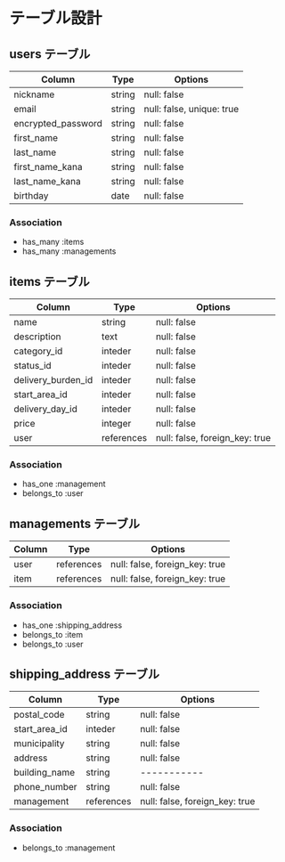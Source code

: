 # テーブル設計

## users テーブル

| Column              | Type   | Options     |
| --------            | ------ | ----------- |
| nickname            | string | null: false |
| email               | string | null: false, unique: true|
| encrypted_password  | string | null: false |
| first_name          | string | null: false |
| last_name           | string | null: false |
| first_name_kana     | string | null: false |
| last_name_kana      | string | null: false |
| birthday            | date   | null: false |



### Association
<!-- ユーザーから見て他のテーブルがどうか -->
- has_many :items
- has_many :managements

## items テーブル

| Column             | Type       | Options     |
| ------             | ------     | ----------- |
| name               | string     | null: false |
| description        | text       | null: false |
| category_id        | inteder    | null: false |
| status_id          | inteder    | null: false |
| delivery_burden_id | inteder    | null: false |
| start_area_id      | inteder    | null: false |
| delivery_day_id    | inteder    | null: false |
| price              | integer    | null: false |
| user               | references | null: false, foreign_key: true |
### Association
- has_one :management
- belongs_to :user

## managements テーブル

| Column  | Type         | Options     |
| ------  | ------       | ----------- |
| user    | references   | null: false, foreign_key: true |
| item    | references   | null: false, foreign_key: true |

### Association
- has_one :shipping_address
- belongs_to :item
- belongs_to :user


## shipping_address テーブル

| Column        | Type         | Options     |
| ------        | ------       | ----------- |
| postal_code   | string       | null: false |
| start_area_id | inteder      | null: false |
| municipality  | string       | null: false |
| address       | string       | null: false |
| building_name | string       | ----------- |
| phone_number  | string       | null: false |
| management    | references   | null: false, foreign_key: true |

### Association
- belongs_to :management